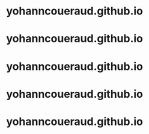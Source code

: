 # yohanncoueraud.github.io
# yohanncoueraud.github.io
# yohanncoueraud.github.io
# yohanncoueraud.github.io
# yohanncoueraud.github.io
